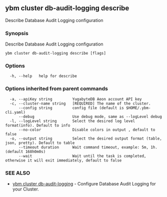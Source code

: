 ## ybm cluster db-audit-logging describe

Describe Database Audit Logging configuration

### Synopsis

Describe Database Audit Logging configuration

```
ybm cluster db-audit-logging describe [flags]
```

### Options

```
  -h, --help   help for describe
```

### Options inherited from parent commands

```
  -a, --apiKey string         YugabyteDB Aeon account API key
  -c, --cluster-name string   [REQUIRED] The name of the cluster.
      --config string         config file (default is $HOME/.ybm-cli.yaml)
      --debug                 Use debug mode, same as --logLevel debug
  -l, --logLevel string       Select the desired log level format(info). Default to info
      --no-color              Disable colors in output , default to false
  -o, --output string         Select the desired output format (table, json, pretty). Default to table
      --timeout duration      Wait command timeout, example: 5m, 1h. (default 168h0m0s)
      --wait                  Wait until the task is completed, otherwise it will exit immediately, default to false
```

### SEE ALSO

* [ybm cluster db-audit-logging](ybm_cluster_db-audit-logging.md)	 - Configure Database Audit Logging for your Cluster.

